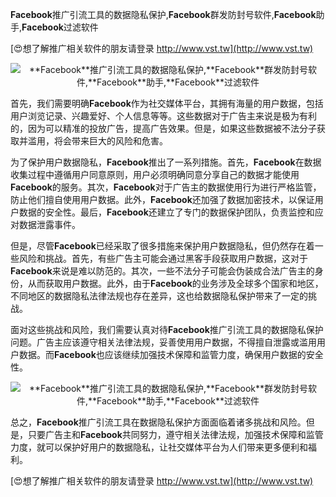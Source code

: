 **Facebook**推广引流工具的数据隐私保护,**Facebook**群发防封号软件,**Facebook**助手,**Facebook**过滤软件

[😍想了解推广相关软件的朋友请登录 http://www.vst.tw](http://www.vst.tw)

 <center><img src="https://vst.tw/MP4/tuiguang/png/2.png" alt="**Facebook**推广引流工具的数据隐私保护,**Facebook**群发防封号软件,**Facebook**助手,**Facebook**过滤软件"></center>

首先，我们需要明确**Facebook**作为社交媒体平台，其拥有海量的用户数据，包括用户浏览记录、兴趣爱好、个人信息等等。这些数据对于广告主来说是极为有利的，因为可以精准的投放广告，提高广告效果。但是，如果这些数据被不法分子获取并滥用，将会带来巨大的风险和危害。

为了保护用户数据隐私，**Facebook**推出了一系列措施。首先，**Facebook**在数据收集过程中遵循用户同意原则，用户必须明确同意分享自己的数据才能使用**Facebook**的服务。其次，**Facebook**对于广告主的数据使用行为进行严格监管，防止他们擅自使用用户数据。此外，**Facebook**还加强了数据加密技术，以保证用户数据的安全性。最后，**Facebook**还建立了专门的数据保护团队，负责监控和应对数据泄露事件。

但是，尽管**Facebook**已经采取了很多措施来保护用户数据隐私，但仍然存在着一些风险和挑战。首先，有些广告主可能会通过黑客手段获取用户数据，这对于**Facebook**来说是难以防范的。其次，一些不法分子可能会伪装成合法广告主的身份，从而获取用户数据。此外，由于**Facebook**的业务涉及全球多个国家和地区，不同地区的数据隐私法律法规也存在差异，这也给数据隐私保护带来了一定的挑战。

面对这些挑战和风险，我们需要认真对待**Facebook**推广引流工具的数据隐私保护问题。广告主应该遵守相关法律法规，妥善使用用户数据，不得擅自泄露或滥用用户数据。而**Facebook**也应该继续加强技术保障和监管力度，确保用户数据的安全性。

 <center><img src="https://vst.tw/MP4/tuiguang/png/0.png" alt="**Facebook**推广引流工具的数据隐私保护,**Facebook**群发防封号软件,**Facebook**助手,**Facebook**过滤软件"></center>

总之，**Facebook**推广引流工具在数据隐私保护方面面临着诸多挑战和风险。但是，只要广告主和**Facebook**共同努力，遵守相关法律法规，加强技术保障和监管力度，就可以保护好用户的数据隐私，让社交媒体平台为人们带来更多便利和福利。

[😍想了解推广相关软件的朋友请登录 http://www.vst.tw](http://www.vst.tw)



